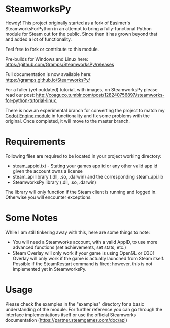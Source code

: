 # SteamworksPy
Howdy!  This project originally started as a fork of Easimer's SteamworksForPython in an attempt to bring a fully-functional Python module for Steam out for the public.  Since then it has grown beyond that and added a lot of functionality.

Feel free to fork or contribute to this module.

Pre-builds for Windows and Linux here: https://github.com/Gramps/SteamworksPy/releases

Full documentation is now available here: https://gramps.github.io/SteamworksPy/

For a fuller (yet outdated) tutorial, with images, on SteamworksPy please read our post: http://coaguco.tumblr.com/post/128240756897/steamworks-for-python-tutorial-linux.

There is now an experimental branch for converting the project to match my [Godot Engine module](https://github.com/Gramps/GodotSteam) in functionality and fix some problems with the original.  Once completed, it will move to the master branch.

# Requirements
Following files are required to be located in your project working directory:
- steam_appid.txt - Stating your games app id or any other valid app id given the account owns a license
- steam_api library (.dll, .so, .darwin) and the corresponding steam_api.lib
- SteamworksPy library (.dll, .so, .darwin)

The library will only function if the Steam client is running and logged in. Otherwise you will encounter exceptions.

# Some Notes
While I am still tinkering away with this, here are some things to note:

- You will need a Steamworks account, with a valid AppID, to use more advanced functions (set achievements, set stats, etc.)
- Steam Overlay will only work if your game is using OpenGL or D3D!  Overlay will only work if the game is actually launched from Steam itself.  Possible if the SteamRestart command is fired; however, this is not implemented yet in SteamworksPy.

# Usage
Please check the examples in the "examples" directory for a basic understanding of the module. For further reference you can go through the interface implementations itself or use the official Steamworks documentation (https://partner.steamgames.com/doc/api)
